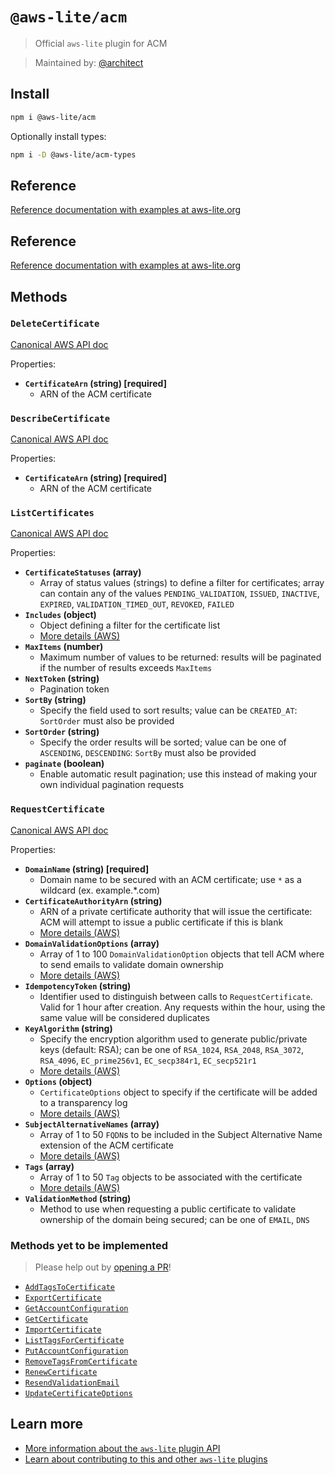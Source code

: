 # `@aws-lite/acm`

> Official `aws-lite` plugin for ACM

> Maintained by: [@architect](https://github.com/architect)


## Install

```sh
npm i @aws-lite/acm
```

Optionally install types:

```sh
npm i -D @aws-lite/acm-types
```


## Reference

[Reference documentation with examples at aws-lite.org](https://aws-lite.org/services/acm)


## Reference

[Reference documentation with examples at aws-lite.org](https://aws-lite.org/services/acm)


## Methods

<!-- ! Do not remove METHOD_DOCS_START / METHOD_DOCS_END ! -->
<!-- METHOD_DOCS_START -->
### `DeleteCertificate`

[Canonical AWS API doc](https://docs.aws.amazon.com/acm/latest/APIReference/API_DeleteCertificate.html)

Properties:
- **`CertificateArn` (string) [required]**
  - ARN of the ACM certificate


### `DescribeCertificate`

[Canonical AWS API doc](https://docs.aws.amazon.com/acm/latest/APIReference/API_DescribeCertificate.html)

Properties:
- **`CertificateArn` (string) [required]**
  - ARN of the ACM certificate


### `ListCertificates`

[Canonical AWS API doc](https://docs.aws.amazon.com/acm/latest/APIReference/API_ListCertificates.html)

Properties:
- **`CertificateStatuses` (array)**
  - Array of status values (strings) to define a filter for certificates; array can contain any of the values `PENDING_VALIDATION`, `ISSUED`, `INACTIVE`, `EXPIRED`, `VALIDATION_TIMED_OUT`, `REVOKED`, `FAILED`
- **`Includes` (object)**
  - Object defining a filter for the certificate list
  - [More details (AWS)](https://docs.aws.amazon.com/acm/latest/APIReference/APIReference/API_ListCertificates.html#ACM-ListCertificates-request-Includes)
- **`MaxItems` (number)**
  - Maximum number of values to be returned: results will be paginated if the number of results exceeds `MaxItems`
- **`NextToken` (string)**
  - Pagination token
- **`SortBy` (string)**
  - Specify the field used to sort results; value can be `CREATED_AT`: `SortOrder` must also be provided
- **`SortOrder` (string)**
  - Specify the order results will be sorted; value can be one of `ASCENDING`, `DESCENDING`: `SortBy` must also be provided
- **`paginate` (boolean)**
  - Enable automatic result pagination; use this instead of making your own individual pagination requests


### `RequestCertificate`

[Canonical AWS API doc](https://docs.aws.amazon.com/acm/latest/APIReference/API_RequestCertificate.html)

Properties:
- **`DomainName` (string) [required]**
  - Domain name to be secured with an ACM certificate; use `*` as a wildcard (ex. example.*.com)
- **`CertificateAuthorityArn` (string)**
  - ARN of a private certificate authority that will issue the certificate: ACM will attempt to issue a public certificate if this is blank
  - [More details (AWS)](https://docs.aws.amazon.com/acm/latest/APIReference/API_RequestCertificate.html#ACM-RequestCertificate-request-CertificateAuthorityArn)
- **`DomainValidationOptions` (array)**
  - Array of 1 to 100 `DomainValidationOption` objects that tell ACM where to send emails to validate domain ownership
  - [More details (AWS)](https://docs.aws.amazon.com/acm/latest/APIReference/API_RequestCertificate.html#ACM-RequestCertificate-request-DomainValidationOptions)
- **`IdempotencyToken` (string)**
  - Identifier used to distinguish between calls to `RequestCertificate`. Valid for 1 hour after creation. Any requests within the hour, using the same value will be considered duplicates
- **`KeyAlgorithm` (string)**
  - Specify the encryption algorithm used to generate public/private keys (default: RSA); can be one of `RSA_1024`, `RSA_2048`, `RSA_3072`, `RSA_4096`, `EC_prime256v1`, `EC_secp384r1`, `EC_secp521r1`
  - [More details (AWS)](https://docs.aws.amazon.com/acm/latest/APIReference/API_RequestCertificate.html#ACM-RequestCertificate-request-KeyAlgorithm)
- **`Options` (object)**
  - `CertificateOptions` object to specify if the certificate will be added to a transparency log
  - [More details (AWS)](https://docs.aws.amazon.com/acm/latest/APIReference/API_RequestCertificate.html#ACM-RequestCertificate-request-Options)
- **`SubjectAlternativeNames` (array)**
  - Array of 1 to 50 `FQDN`s to be included in the Subject Alternative Name extension of the ACM certificate
  - [More details (AWS)](https://docs.aws.amazon.com/acm/latest/APIReference/API_RequestCertificate.html#ACM-RequestCertificate-request-SubjectAlternativeNames)
- **`Tags` (array)**
  - Array of 1 to 50 `Tag` objects to be associated with the certificate
  - [More details (AWS)](https://docs.aws.amazon.com/acm/latest/APIReference/API_RequestCertificate.html#ACM-RequestCertificate-request-Tags)
- **`ValidationMethod` (string)**
  - Method to use when requesting a public certificate to validate ownership of the domain being secured; can be one of `EMAIL`, `DNS`


### Methods yet to be implemented

> Please help out by [opening a PR](https://github.com/architect/aws-lite#authoring-aws-lite-plugins)!

- [`AddTagsToCertificate`](https://docs.aws.amazon.com/acm/latest/APIReference/API_AddTagsToCertificate.html)
- [`ExportCertificate`](https://docs.aws.amazon.com/acm/latest/APIReference/API_ExportCertificate.html)
- [`GetAccountConfiguration`](https://docs.aws.amazon.com/acm/latest/APIReference/API_GetAccountConfiguration.html)
- [`GetCertificate`](https://docs.aws.amazon.com/acm/latest/APIReference/API_GetCertificate.html)
- [`ImportCertificate`](https://docs.aws.amazon.com/acm/latest/APIReference/API_ImportCertificate.html)
- [`ListTagsForCertificate`](https://docs.aws.amazon.com/acm/latest/APIReference/API_ListTagsForCertificate.html)
- [`PutAccountConfiguration`](https://docs.aws.amazon.com/acm/latest/APIReference/API_PutAccountConfiguration.html)
- [`RemoveTagsFromCertificate`](https://docs.aws.amazon.com/acm/latest/APIReference/API_RemoveTagsFromCertificate.html)
- [`RenewCertificate`](https://docs.aws.amazon.com/acm/latest/APIReference/API_RenewCertificate.html)
- [`ResendValidationEmail`](https://docs.aws.amazon.com/acm/latest/APIReference/API_ResendValidationEmail.html)
- [`UpdateCertificateOptions`](https://docs.aws.amazon.com/acm/latest/APIReference/API_UpdateCertificateOptions.html)
<!-- METHOD_DOCS_END -->


## Learn more

- [More information about the `aws-lite` plugin API](https://aws-lite.org/plugin-api)
- [Learn about contributing to this and other `aws-lite` plugins](https://aws-lite.org/contributing)
